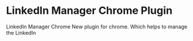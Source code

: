 # LinkedIn Manager Chrome Plugin
LinkedIn Manager Chrome 
New plugin for chrome.
Which helps to manage the LinkedIn

